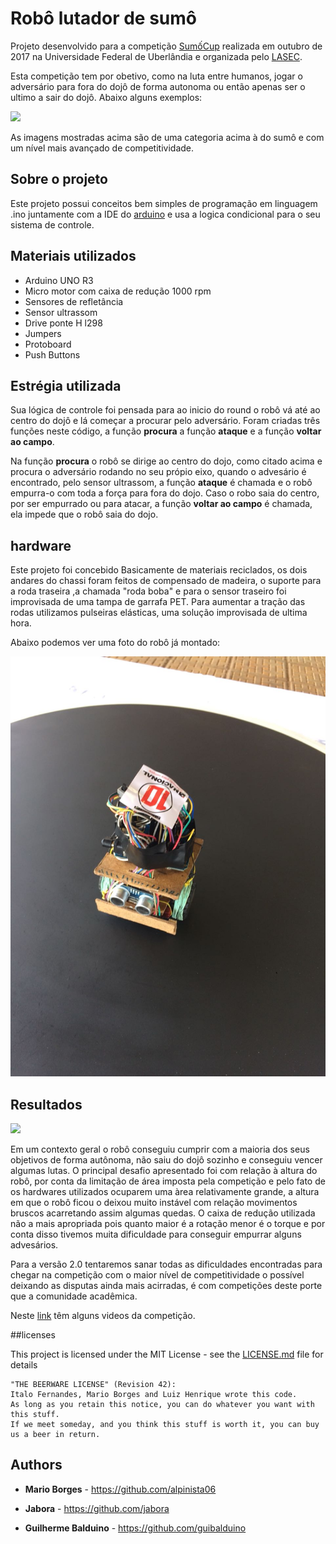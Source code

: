 # Robô lutador de sumô

Projeto desenvolvido para a competição [SumốCup](http://www.lasec.feelt.ufu.br/sumocup) realizada em outubro de 2017 na Universidade Federal de Uberlândia e organizada pelo [LASEC](http://www.lasec.feelt.ufu.br/).

Esta competição tem por obetivo, como na luta entre humanos, jogar o adversário para fora do dojô de forma autonoma ou então apenas ser o ultimo a sair do dojô. Abaixo alguns exemplos:

![](img/Sumo001.gif)

As imagens mostradas acima são de uma categoria acima à do sumô e com um nível mais avançado de competitividade.  

## Sobre o projeto

Este projeto possui conceitos bem simples de programação em linguagem .ino juntamente com a IDE do [arduino](https://www.arduino.cc/en/Main/Software) e usa a logica condicional para o seu sistema de controle.

## Materiais utilizados

* Arduino UNO R3
* Micro motor com caixa de redução 1000 rpm
* Sensores de refletância
* Sensor ultrassom
* Drive ponte H l298
* Jumpers
* Protoboard
* Push Buttons

## Estrégia utilizada

Sua lógica de controle foi pensada para ao inicio do round o robô vá até ao centro do dojô e lá começar a procurar pelo adversário. Foram criadas três funções neste código, a função **procura** a função **ataque** e a função **voltar ao campo**.

Na função **procura** o robô se dirige ao centro do dojo, como citado acima e procura o adversário rodando no seu própio eixo, quando o advesário é encontrado, pelo sensor ultrassom, a função **ataque** é chamada e o robô empurra-o com toda a força para fora do dojo. Caso o robo saia do centro, por ser empurrado ou para atacar, a função **voltar ao campo** é chamada, ela impede que o robô saia do dojo.

## hardware

Este projeto foi concebido Basicamente de materiais reciclados, os dois andares do chassi foram feitos de compensado de madeira, o suporte para a roda traseira ,a chamada "roda boba" e para o sensor traseiro foi improvisada de uma tampa de garrafa PET. Para aumentar a tração das rodas utilizamos pulseiras elásticas, uma solução improvisada de ultima hora.

Abaixo podemos ver uma foto do robô já montado:

![](img/sumo02.jpg)

## Resultados

![](img/Gyniu_vs_Colmeia.gif)

Em um contexto geral o robô conseguiu cumprir com a maioria dos seus objetivos de forma autônoma, não saiu do dojô sozinho e conseguiu vencer algumas lutas. O principal desafio apresentado foi com relação à altura do robô, por conta da limitação de área imposta pela competição e pelo fato de os hardwares utilizados ocuparem uma àrea relativamente grande, a altura em que o robô ficou o deixou muito instável com relação movimentos bruscos acarretando assim algumas quedas. O caixa de redução utilizada não a mais apropriada pois quanto maior é a rotação menor é o torque e por conta disso tivemos muita dificuldade para conseguir empurrar alguns advesários.

Para a versão 2.0 tentaremos sanar todas as dificuldades encontradas para chegar na competição com o maior nível de competitividade o possível deixando as disputas ainda mais acirradas, é com competições deste porte que a comunidade acadêmica.    

Neste [link](https://www.youtube.com/watch?v=NO75CmzcxgI&list=PLWZrpNc7OyMwNlyV_De-JO6rOj_Rl_izD&t=0s&index=2) têm alguns videos da competição.

##licenses

This project is licensed under the MIT License - see the [LICENSE.md](LICENSE.md) file for details

```
"THE BEERWARE LICENSE" (Revision 42):
Italo Fernandes, Mario Borges and Luiz Henrique wrote this code.
As long as you retain this notice, you can do whatever you want with this stuff.
If we meet someday, and you think this stuff is worth it, you can buy us a beer in return.
```

## Authors

* **Mario Borges** - https://github.com/alpinista06

* **Jabora** - https://github.com/jabora

* **Guilherme Balduino** - https://github.com/guibalduino
